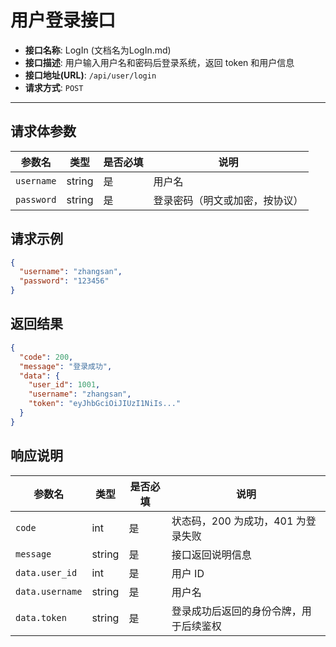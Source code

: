 # 用户登录接口

- **接口名称**: LogIn (文档名为LogIn.md)
- **接口描述**: 用户输入用户名和密码后登录系统，返回 token 和用户信息
- **接口地址(URL)**: `/api/user/login`
- **请求方式**: `POST`

---

## 请求体参数

| 参数名 | 类型 | 是否必填 | 说明 |
|--------|------|----------|------|
| `username` | string | 是 | 用户名 |
| `password` | string | 是 | 登录密码（明文或加密，按协议） |

## 请求示例

```json
{
  "username": "zhangsan",
  "password": "123456"
}
```

## 返回结果

```json
{
  "code": 200,
  "message": "登录成功",
  "data": {
    "user_id": 1001,
    "username": "zhangsan",
    "token": "eyJhbGciOiJIUzI1NiIs..."
  }
}
```

## 响应说明

| 参数名 | 类型 | 是否必填 | 说明 |
|--------|------|----------|------|
| `code` | int | 是 | 状态码，200 为成功，401 为登录失败 |
| `message` | string | 是 | 接口返回说明信息 |
| `data.user_id` | int | 是 | 用户 ID |
| `data.username` | string | 是 | 用户名 |
| `data.token` | string | 是 | 登录成功后返回的身份令牌，用于后续鉴权 |
